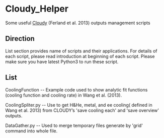 # Cloudy_Helper

Some useful [Cloudy](http://www.nublado.org/) (Ferland et al. 2013) outputs management scripts

## Direction

List section provides name of scripts and their applications. For
details of each script, please read introduction at beginning of each
script. Please make sure you have latest Python3 to run these script.

## List

CoolingFunction -- Example code used to show analytic fit functions (cooling
function and cooling rate) in Wang et al. (2013).

CoolingSpliter.py -- Use to get H&He, metal, and ee cooling( defined
in Wang et al. 2013) from CLOUDY’s 'save cooling each' and 'save
overview' outputs.

DataGather.py -- Used to merge temporary files generate by 'grid'
command into whole file.
